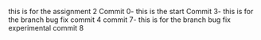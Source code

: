 this is for the assignment 2
Commit 0- this is the start
Commit 3- this is for the branch bug fix
commit 4
commit 7- this is for the branch bug fix experimental
commit 8
